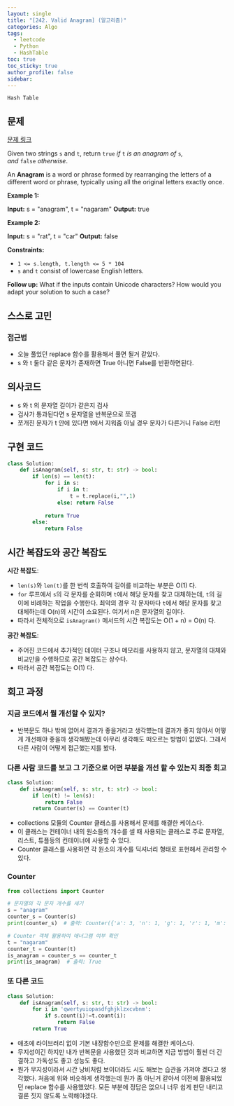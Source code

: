 ```yaml
---
layout: single
title: "[242. Valid Anagram] (알고리즘)"
categories: Algo
tags:
  - leetcode
  - Python
  - HashTable
toc: true
toc_sticky: true
author_profile: false
sidebar:
---
```

`Hash Table`
## 문제


[문제 링크](https://leetcode.com/problems/valid-anagram/?envType=study-plan-v2&envId=top-interview-150)

Given two strings `s` and `t`, return `true` _if_ `t` _is an anagram of_ `s`_, and_ `false` _otherwise_.

An **Anagram** is a word or phrase formed by rearranging the letters of a different word or phrase, typically using all the original letters exactly once.

**Example 1:**

**Input:** s = "anagram", t = "nagaram"
**Output:** true

**Example 2:**

**Input:** s = "rat", t = "car"
**Output:** false

**Constraints:**

- `1 <= s.length, t.length <= 5 * 104`
- `s` and `t` consist of lowercase English letters.

**Follow up:** What if the inputs contain Unicode characters? How would you adapt your solution to such a case?

## 스스로 고민

### 접근법

- 오늘 풀었던 replace 함수를 활용해서 풀면 될거 같았다.
- s 와 t 둘다 같은 문자가 존재하면 True 아니면 False를 반환하면된다.

## 의사코드

- s 와 t 의 문자열 길이가 같은지 검사
- 검사가 통과된다면 s 문자열을 반복문으로 쪼갬
- 쪼개진 문자가 t 안에 있다면 t에서 지워줌 아닐 경우 문자가 다른거니 False 리턴

## 구현 코드

```python
class Solution:
    def isAnagram(self, s: str, t: str) -> bool:
        if len(s) == len(t):
            for i in s:
                if i in t:
                    t = t.replace(i,"",1)
                else: return False
                
            return True
        else:
            return False
```

## 시간 복잡도와 공간 복잡도

**시간 복잡도**:

- `len(s)`와 `len(t)`를 한 번씩 호출하여 길이를 비교하는 부분은 O(1) 다.
- `for` 루프에서 `s`의 각 문자를 순회하며 `t`에서 해당 문자를 찾고 대체하는데, `t`의 길이에 비례하는 작업을 수행한다. 최악의 경우 각 문자마다 `t`에서 해당 문자를 찾고 대체하는데 O(n)의 시간이 소요된다. 여기서 n은 문자열의 길이다.
- 따라서 전체적으로 `isAnagram()` 메서드의 시간 복잡도는 O(1 + n) = O(n) 다.

**공간 복잡도**:

- 주어진 코드에서 추가적인 데이터 구조나 메모리를 사용하지 않고, 문자열의 대체와 비교만을 수행하므로 공간 복잡도는 상수다.
- 따라서 공간 복잡도는 O(1) 다.

## 회고 과정

### 지금 코드에서 뭘 개선할 수 있지?

- 반복문도 하나 밖에 없어서 결과가 좋을거라고 생각헀는데 결과가 좋지 않아서 어떻게 개선해야 좋을까 생각해봤는데 아무리 생각해도 떠오르는 방법이 없었다. 그래서 다른 사람이 어떻게 접근했는지를 봤다.

### 다른 사람 코드를 보고 그 기준으로 어떤 부분을 개선 할 수 있는지 최종 회고


```python
class Solution:
    def isAnagram(self, s: str, t: str) -> bool:
        if len(t) != len(s):
            return False
        return Counter(s) == Counter(t)
```

- collections 모듈의 Counter 클래스를 사용해서 문제를 해결한 케이스다.
- 이 클래스는 컨테이너 내의 원소들의 개수를 셀 때 사용되는 클래스로 주로 문자열, 리스트, 튜플등의 컨테이너에 사용할 수 있다.
- Counter 클래스를 사용하면 각 원소의 개수를 딕셔너리 형태로 표현해서 관리할 수 있다.

### Counter 

```python
from collections import Counter

# 문자열의 각 문자 개수를 세기
s = "anagram"
counter_s = Counter(s)
print(counter_s)  # 출력: Counter({'a': 3, 'n': 1, 'g': 1, 'r': 1, 'm': 1})

# Counter 객체 활용하여 애너그램 여부 확인
t = "nagaram"
counter_t = Counter(t)
is_anagram = counter_s == counter_t
print(is_anagram)  # 출력: True

```

### 또 다른 코드

```python
class Solution:
    def isAnagram(self, s: str, t: str) -> bool:
        for i in 'qwertyuiopasdfghjklzxcvbnm':
            if s.count(i)!=t.count(i):
                return False
        return True
```

- 애초에 라이브러리 없이 기본 내장함수만으로 문제를 해결한 케이스다.
- 무지성이긴 하지만 내가 반복문을 사용했던 것과 비교하면 지금 방법이 훨씬 더 간결하고 가독성도 좋고 성능도 좋다.
- 뭔가 무지성이라서 시간 낭비처럼 보이더라도 시도 해보는 습관을 가져야 겠다고 생각했다.
  처음에 위와 비슷하게 생각했는데 뭔가 좀 아닌거 같아서 이전에 활용되었던 replace 함수를 사용했었다.
  모든 부분에 정답은 없으니 너무 쉽게 판단 내리고 결론 짓지 않도록 노력해야겠다.

